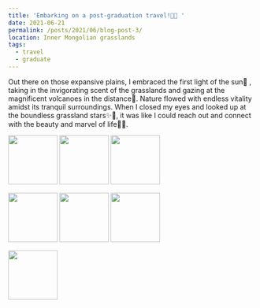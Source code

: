 ```yaml
---
title: 'Embarking on a post-graduation travel!🌾🐎 '
date: 2021-06-21
permalink: /posts/2021/06/blog-post-3/
location: Inner Mongolian grasslands
tags:
  - travel
  - graduate
---
```


Out there on those expansive plains, I embraced the first light of the sun🌅 , taking in the invigorating scent of the grasslands and gazing at the magnificent volcanoes in the distance🌋. Nature flowed with endless vitality amidst its tranquil surroundings. When I closed my eyes and looked up at the boundless grassland stars✨🌠, it was like I could reach out and connect with the beauty and marvel of life🌟💫.
<p float="left">
  <img src="https://ziweiwuzw.github.io/Personal-Homepage/images/Moment/IMG4.png" width="100" />
  <img src="https://ziweiwuzw.github.io/Personal-Homepage/images/Moment/IMG4-2.png" width="100" /> 
  <img src="https://ziweiwuzw.github.io/Personal-Homepage/images/Moment/IMG4-3.png" width="100" />
</p>
<p float="left">
  <img src="https://ziweiwuzw.github.io/Personal-Homepage/images/Moment/IMG5.png" width="100" /> 
  <img src="https://ziweiwuzw.github.io/Personal-Homepage/images/Moment/IMG7.png" width="100" />
  <img src="https://ziweiwuzw.github.io/Personal-Homepage/images/Moment/IMG8.png" width="100" />
</p>
<p float="left">
  <img src="https://ziweiwuzw.github.io/Personal-Homepage/images/Moment/IMG4-1.png" width="100" />
</p>
